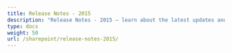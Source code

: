 ```yaml
---
title: Release Notes - 2015
description: "Release Notes - 2015 – learn about the latest updates and fixes."
type: docs
weight: 50
url: /sharepoint/release-notes-2015/
---
```



